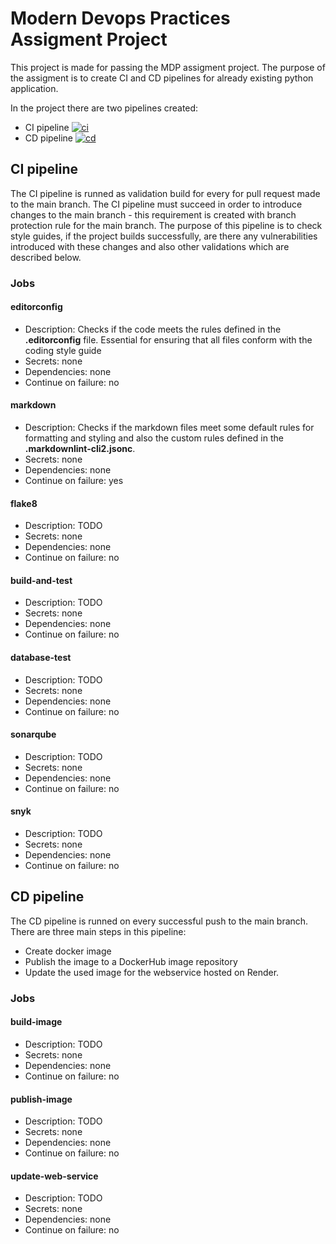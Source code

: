 # Modern Devops Practices Assigment Project

This project is made for passing the MDP assigment project. The purpose of the assigment is to create CI and CD pipelines for already existing python application.

In the project there are two pipelines created:
- CI pipeline [![ci](https://github.com/GeorgiTerziev02/MDP_Project_FMI/actions/workflows/ci.yml/badge.svg)](https://github.com/GeorgiTerziev02/MDP_Project_FMI/actions/workflows/ci.yml)
- CD pipeline [![cd](https://github.com/GeorgiTerziev02/MDP_Project_FMI/actions/workflows/cd.yml/badge.svg)](https://github.com/GeorgiTerziev02/MDP_Project_FMI/actions/workflows/cd.yml)

## CI pipeline

The CI pipeline is runned as validation build for every for pull request made to the main branch.
The CI pipeline must succeed in order to introduce changes to the main branch - this requirement is created with branch protection rule for the main branch.
The purpose of this pipeline is to check style guides, if the project builds successfully, are there any vulnerabilities introduced with these changes and also other validations which are described below.

### Jobs

#### editorconfig

- Description: Checks if the code meets the rules defined in the **.editorconfig** file. Essential for ensuring that all files conform with the coding style guide
- Secrets: none
- Dependencies: none
- Continue on failure: no

#### markdown

- Description: Checks if the markdown files meet some default rules for formatting and styling and also the custom rules defined in the **.markdownlint-cli2.jsonc**.
- Secrets: none
- Dependencies: none
- Continue on failure: yes

#### flake8

- Description: TODO
- Secrets: none
- Dependencies: none
- Continue on failure: no

#### build-and-test

- Description: TODO
- Secrets: none
- Dependencies: none
- Continue on failure: no

#### database-test

- Description: TODO
- Secrets: none
- Dependencies: none
- Continue on failure: no

#### sonarqube

- Description: TODO
- Secrets: none
- Dependencies: none
- Continue on failure: no

#### snyk

- Description: TODO
- Secrets: none
- Dependencies: none
- Continue on failure: no

## CD pipeline

The CD pipeline is runned on every successful push to the main branch.
There are three main steps in this pipeline:
- Create docker image
- Publish the image to a DockerHub image repository
- Update the used image for the webservice hosted on Render.

### Jobs

#### build-image

- Description: TODO
- Secrets: none
- Dependencies: none
- Continue on failure: no

#### publish-image

- Description: TODO
- Secrets: none
- Dependencies: none
- Continue on failure: no

#### update-web-service

- Description: TODO
- Secrets: none
- Dependencies: none
- Continue on failure: no
